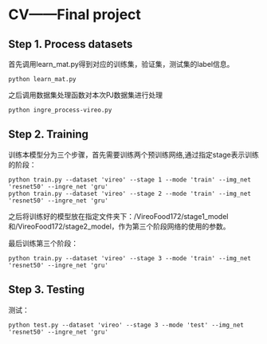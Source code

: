 # CV——Final project

## Step 1. Process datasets

首先调用learn_mat.py得到对应的训练集，验证集，测试集的label信息。

~~~
python learn_mat.py 
~~~

之后调用数据集处理函数对本次PJ数据集进行处理

~~~shell
python ingre_process-vireo.py 
~~~

## Step 2. Training

训练本模型分为三个步骤，首先需要训练两个预训练网络,通过指定stage表示训练的阶段：

~~~shell
python train.py --dataset 'vireo' --stage 1 --mode 'train' --img_net 'resnet50' --ingre_net 'gru' 
python train.py --dataset 'vireo' --stage 2 --mode 'train' --img_net 'resnet50' --ingre_net 'gru'
~~~

之后将训练好的模型放在指定文件夹下：/VireoFood172/stage1_model和/VireoFood172/stage2_model，作为第三个阶段网络的使用的参数。

最后训练第三个阶段：

~~~shell
python train.py --dataset 'vireo' --stage 3 --mode 'train' --img_net 'resnet50' --ingre_net 'gru'
~~~

## Step 3. Testing

测试：

~~~shell
python test.py --dataset 'vireo' --stage 3 --mode 'test' --img_net 'resnet50' --ingre_net 'gru'
~~~

 

